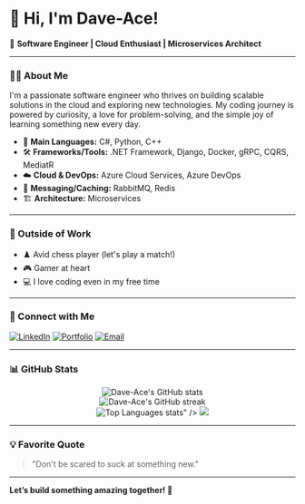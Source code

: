 # 👋 Hi, I'm Dave-Ace!

🚀 **Software Engineer | Cloud Enthusiast | Microservices Architect**

---

### 👨‍💻 About Me

I'm a passionate software engineer who thrives on building scalable solutions in the cloud and exploring new technologies. My coding journey is powered by curiosity, a love for problem-solving, and the simple joy of learning something new every day.

- 🎯 **Main Languages:** C#, Python, C++
- 🛠️ **Frameworks/Tools:** .NET Framework, Django, Docker, gRPC, CQRS, MediatR
- ☁️ **Cloud & DevOps:** Azure Cloud Services, Azure DevOps
- 🔌 **Messaging/Caching:** RabbitMQ, Redis
- 🏗️ **Architecture:** Microservices

---

### 🌟 Outside of Work

- ♟️ Avid chess player (let's play a match!)
- 🎮 Gamer at heart
- 💻 I love coding even in my free time

---

### 🔗 Connect with Me

[![LinkedIn](https://img.shields.io/badge/LinkedIn-blue?style=flat&logo=linkedin)](https://www.linkedin.com/in/toluwani-oyekanmi-b104a41b1/)
[![Portfolio](https://img.shields.io/badge/Portfolio-View-green?style=flat&logo=firefox-browser)](https://toluwani-david-porto.lovable.app)
[![Email](https://img.shields.io/badge/Email-davidoyekanmi.t@gmai.com-red?style=flat&logo=gmail)](mailto:davidoyekanmi.t@gmai.com)

---

### 📊 GitHub Stats

<p align="center">
  <img src="https://github-readme-stats.vercel.app/api?username=Dave-Ace&show_icons=true&theme=tokyonight&hide_title=true&count_private=true"" alt="Dave-Ace's GitHub stats" />
  <br>
  <img src="https://github-readme-streak-stats.herokuapp.com/?user=Dave-Ace&theme=tokyonight" alt="Dave-Ace's GitHub streak" />
  <br>
  <img src="https://github-readme-stats.vercel.app/api/top-langs/?username=Dave-Ace&layout=compact&theme=tokyonight" alt="Top Languages" />
  stats" />
  <img src="https://github-profile-trophy.vercel.app/?username=Dave-Ace&theme=tokyonight&no-frame=true&title=Commits,PullRequest,Review" />
</p>



---

### 💡 Favorite Quote

> "Don't be scared to suck at something new."

---

**Let’s build something amazing together! 🚀**
